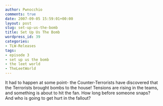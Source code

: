 ```yaml
---
author: Pwnocchio
comments: true
date: 2007-09-05 15:59:01+00:00
layout: post
slug: set-up-us-the-bomb
title: Set Up Us The Bomb
wordpress_id: 39
categories:
- TLW-Releases
tags:
- episode 3
- set up us the bomb
- the leet world
- TheLeetWorld
---
```


It had to happen at some point- the Counter-Terrorists have discovered that the Terrorists brought bombs to the house!  Tensions are rising in the teams, and something is about to hit the fan.  How long before someone snaps?  And who is going to get hurt in the fallout?
